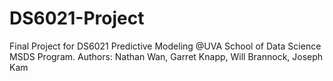 # DS6021-Project
Final Project for DS6021 Predictive Modeling @UVA School of Data Science MSDS Program. Authors: Nathan Wan, Garret Knapp, Will Brannock, Joseph Kam
